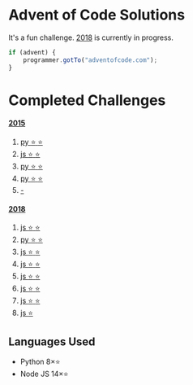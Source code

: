 # Advent of Code Solutions

It's a fun challenge. [2018](https://adventofcode.com/2018) is currently in progress.

```js
if (advent) {
	programmer.gotTo("adventofcode.com");
}
```

# Completed Challenges
#### [2015](https://adventofcode.com/2015 "2015 puzzle calendar")
1. [py :star: :star:](https://adventofcode.com/2015/day/1 "see puzzle")
1. [js  :star: :star:](https://adventofcode.com/2015/day/2 "see puzzle")
1. [py  :star: :star:](https://adventofcode.com/2015/day/3 "see puzzle")
1. [py  :star: :star:](https://adventofcode.com/2015/day/5 "see puzzle")
1. [-](https://adventofcode.com/2015/day/6 "see puzzle")

#### [2018](https://adventofcode.com/2018 "2018 puzzle calendar")
1. [js :star: :star:](https://adventofcode.com/2015/day/1 "see puzzle")
1. [py  :star: :star:](https://adventofcode.com/2015/day/2 "see puzzle")
1. [js  :star: :star:](https://adventofcode.com/2015/day/3 "see puzzle")
1. [js  :star: :star:](https://adventofcode.com/2015/day/4 "see puzzle")
1. [js  :star: :star:](https://adventofcode.com/2015/day/5 "see puzzle")
1. [js  :star: :star:](https://adventofcode.com/2015/day/6 "see puzzle")
1. [js  :star: :star:](https://adventofcode.com/2015/day/7 "see puzzle")
1. [js  :star:](https://adventofcode.com/2015/day/8 "see puzzle")

## Languages Used
* Python 8&times;:star:
* Node JS 14&times;:star: